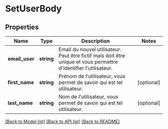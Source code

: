 # SetUserBody

## Properties
Name | Type | Description | Notes
------------ | ------------- | ------------- | -------------
**email_user** | **string** | Email du nouvel utilisateur. Peut être fictif mais doit être unique et vous permettre d&#x27;identifier l&#x27;utilisateur. | 
**first_name** | **string** | Prénom de l&#x27;utilisateur, vous permet de savoir qui est tel utilisateur. | [optional] 
**last_name** | **string** | Nom de l&#x27;utilisateur, vous permet de savoir qui est tel utilisateur. | [optional] 

[[Back to Model list]](../../README.md#documentation-for-models) [[Back to API list]](../../README.md#documentation-for-api-endpoints) [[Back to README]](../../README.md)

